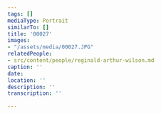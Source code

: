 ```yaml
---
tags: []
mediaType: Portrait
similarTo: []
title: '00027'
images:
- "/assets/media/00027.JPG"
relatedPeople:
- src/content/people/reginald-arthur-wilson.md
caption: ''
date: 
location: ''
description: ''
transcription: ''

---
```

